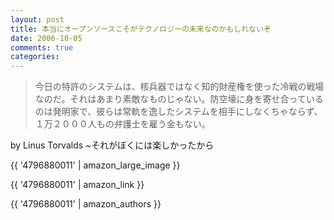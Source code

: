 ```yaml
---
layout: post
title: 本当にオープンソースこそがテクノロジーの未来なのかもしれないぞ
date: 2006-10-05
comments: true
categories:
---
```



> 
> 今日の特許のシステムは、核兵器ではなく知的財産権を使った冷戦の戦場なのだ。それはあまり素敵なものじゃない。防空壕に身を寄せ合っているのは発明家で、彼らは常軌を逸したシステムを相手にしなくちゃならず、１万２０００人もの弁護士を雇う金もない。

by Linus Torvalds ~それがぼくには楽しかったから

{{ '4796880011' | amazon_large_image }}

{{ '4796880011' | amazon_link }}

{{ '4796880011' | amazon_authors }}
